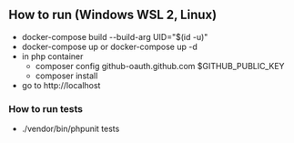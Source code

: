 ## How to run (Windows WSL 2, Linux)
- docker-compose build --build-arg UID="$(id -u)"
- docker-compose up or docker-compose up -d
- in php container
    - composer config github-oauth.github.com $GITHUB_PUBLIC_KEY
    - composer install
- go to http://localhost


### How to run tests
- ./vendor/bin/phpunit tests
